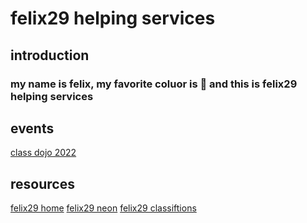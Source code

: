 # felix29 helping services
## introduction
### my name is felix, my favorite coluor is 🔵 and this is felix29 helping services
## events
[class dojo 2022](https://forms.gle/hLqdqW9FR54oQK1g9)
## **resources**
[felix29 home](https://sites.google.com/view/felix29/home)
[felix29 neon](https://sites.google.com/view/felix29/neon)
[felix29 classiftions](https://drive.google.com/file/d/1isNwBvb5IDdSbobvAq9wTbvSw40F25uC/view?usp=sharing)
